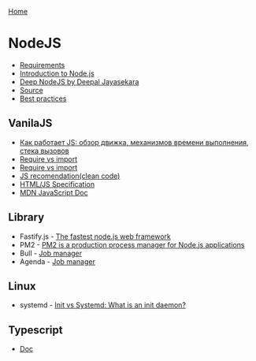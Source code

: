 [Home](README.md)
# NodeJS
- [Requirements](Requirements.md)
- [Introduction to Node.js](https://nodejs.dev/learn)
- [Deep NodeJS by Deepal Jayasekara](https://blog.insiderattack.net/node/home)
- [Source](https://github.com/nodejs/node)
- [Best practices](https://github.com/goldbergyoni/nodebestpractices)
## VanilaJS
- [Как работает JS: обзор движка, механизмов времени выполнения, стека вызовов](https://habr.com/ru/company/ruvds/blog/337042/)
- [Require vs import](https://medium.com/nuances-of-programming/%D1%81%D1%80%D0%B0%D0%B2%D0%BD%D0%B5%D0%BD%D0%B8%D0%B5-%D0%BC%D0%B5%D1%82%D0%BE%D0%B4%D0%BE%D0%B2-require-%D0%B8-import-%D0%B2-javascript-6303bd86d266)
- [Require vs import](https://blog.bitsrc.io/javascript-require-vs-import-47827a361b77)
- [JS recomendation(clean code)](https://github.com/stackNavigator/clean-code-javascript-ua)
- [HTML/JS Specification](https://html.spec.whatwg.org/)
- [MDN JavaScript Doc](https://developer.mozilla.org/en-US/docs/Web/JavaScript)
## Library
- Fastify.js - [The fastest node.js web framework](https://habr.com/ru/post/555668/)
- PM2 - [PM2 is a production process manager for Node.js applications ](https://github.com/Unitech/pm2)
- Bull - [Job manager](https://www.npmjs.com/package/bull)
- Agenda - [Job manager](https://www.npmjs.com/package/agenda)
## Linux
- systemd - [Init vs Systemd: What is an init daemon?](https://uace.github.io/learning/init-vs-systemd-what-is-an-init-daemon)
## Typescript
- [Doc](https://www.typescriptlang.org/docs/)
